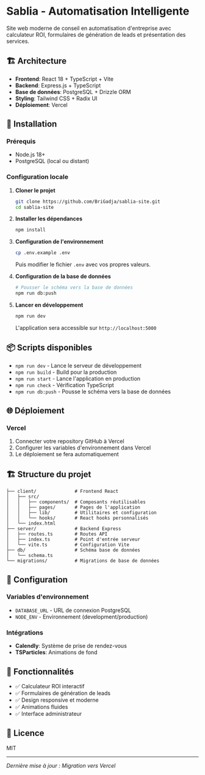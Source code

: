 # Sablia - Automatisation Intelligente

Site web moderne de conseil en automatisation d'entreprise avec calculateur ROI, formulaires de génération de leads et présentation des services.

## 🏗️ Architecture

- **Frontend**: React 18 + TypeScript + Vite
- **Backend**: Express.js + TypeScript
- **Base de données**: PostgreSQL + Drizzle ORM
- **Styling**: Tailwind CSS + Radix UI
- **Déploiement**: Vercel

## 🚀 Installation

### Prérequis

- Node.js 18+
- PostgreSQL (local ou distant)

### Configuration locale

1. **Cloner le projet**

   ```bash
   git clone https://github.com/BriGadja/sablia-site.git
   cd sablia-site
   ```

2. **Installer les dépendances**

   ```bash
   npm install
   ```

3. **Configuration de l'environnement**

   ```bash
   cp .env.example .env
   ```

   Puis modifier le fichier `.env` avec vos propres valeurs.

4. **Configuration de la base de données**

   ```bash
   # Pousser le schéma vers la base de données
   npm run db:push
   ```

5. **Lancer en développement**

   ```bash
   npm run dev
   ```

   L'application sera accessible sur `http://localhost:5000`

## 📦 Scripts disponibles

- `npm run dev` - Lance le serveur de développement
- `npm run build` - Build pour la production
- `npm run start` - Lance l'application en production
- `npm run check` - Vérification TypeScript
- `npm run db:push` - Pousse le schéma vers la base de données

## 🌐 Déploiement

### Vercel

1. Connecter votre repository GitHub à Vercel
2. Configurer les variables d'environnement dans Vercel
3. Le déploiement se fera automatiquement

## 🏗️ Structure du projet

```
├── client/              # Frontend React
│   ├── src/
│   │   ├── components/  # Composants réutilisables
│   │   ├── pages/       # Pages de l'application
│   │   ├── lib/         # Utilitaires et configuration
│   │   └── hooks/       # React hooks personnalisés
│   └── index.html
├── server/              # Backend Express
│   ├── routes.ts        # Routes API
│   ├── index.ts         # Point d'entrée serveur
│   └── vite.ts          # Configuration Vite
├── db/                  # Schéma base de données
│   └── schema.ts
└── migrations/          # Migrations de base de données
```

## 🔧 Configuration

### Variables d'environnement

- `DATABASE_URL` - URL de connexion PostgreSQL
- `NODE_ENV` - Environnement (development/production)

### Intégrations

- **Calendly**: Système de prise de rendez-vous
- **TSParticles**: Animations de fond

## 🎨 Fonctionnalités

- ✅ Calculateur ROI interactif
- ✅ Formulaires de génération de leads
- ✅ Design responsive et moderne
- ✅ Animations fluides
- ✅ Interface administrateur

## 📝 Licence

MIT

---

_Dernière mise à jour : Migration vers Vercel_
